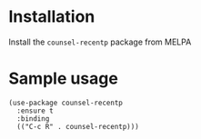# Installation 

Install the `counsel-recentp` package from MELPA

# Sample usage

```
(use-package counsel-recentp
  :ensure t
  :binding
  (("C-c R" . counsel-recentp)))
```

